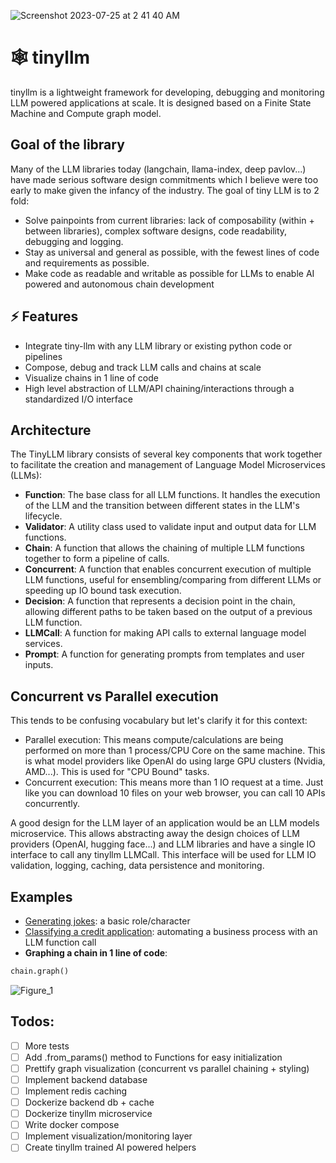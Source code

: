 ![Screenshot 2023-07-25 at 2 41 40 AM](https://github.com/zozoheir/tiny-llm/assets/42655961/73ab8f68-faaf-4bda-96cb-0703bc8a911a)

# 🕸️ tinyllm
tinyllm is a lightweight framework for developing, debugging and monitoring LLM powered applications at scale. It is designed based on a Finite State Machine and Compute graph model. 

## Goal of the library
Many of the LLM libraries today (langchain, llama-index, deep pavlov...) have made serious software design commitments which I believe were too early to make given the infancy of the industry. The goal of tiny LLM is to 2 fold:
* Solve painpoints from current libraries: lack of composability (within + between libraries), complex software designs, code readability, debugging and logging.
* Stay as universal and general as possible, with the fewest lines of code and requirements as possible.
* Make code as readable and writable as possible for LLMs to enable AI powered and autonomous chain development

## ⚡ Features
* Integrate tiny-llm with any LLM library or existing python code or pipelines
* Compose, debug and track LLM calls and chains at scale
* Visualize chains in 1 line of code
* High level abstraction of LLM/API chaining/interactions through a standardized I/O interface

## Architecture
The TinyLLM library consists of several key components that work together to facilitate the creation and management of Language Model Microservices (LLMs):
* **Function**: The base class for all LLM functions. It handles the execution of the LLM and the transition between different states in the LLM's lifecycle.
* **Validator**: A utility class used to validate input and output data for LLM functions.
* **Chain**: A function that allows the chaining of multiple LLM functions together to form a pipeline of calls.
* **Concurrent**: A function that enables concurrent execution of multiple LLM functions, useful for ensembling/comparing from different LLMs or speeding up IO bound task execution.
* **Decision**: A function that represents a decision point in the chain, allowing different paths to be taken based on the output of a previous LLM function.
* **LLMCall**: A function for making API calls to external language model services.
* **Prompt**: A function for generating prompts from templates and user inputs.


## Concurrent vs Parallel execution
This tends to be confusing vocabulary but let's clarify it for this context:
- Parallel execution: This means compute/calculations are being performed on more than 1 process/CPU Core on the same machine. This is what model providers like OpenAI do using large GPU clusters (Nvidia, AMD...). This is used for "CPU Bound" tasks.
- Concurrent execution: This means more than 1 IO request at a time. Just like you can download 10 files on your web browser, you can call 10 APIs concurrently.

A good design for the LLM layer of an application would be an LLM models microservice. This allows abstracting away the design choices of LLM providers (OpenAI, hugging face...) and LLM libraries and have a single IO interface to call any tinyllm LLMCall. This interface will be used for LLM IO validation, logging, caching, data persistence and monitoring.

## Examples
*  [Generating jokes](https://github.com/zozoheir/tiny-llm/blob/main/tinyllm/examples/credit_analysis.py): a basic role/character
*  [Classifying a credit application](https://github.com/zozoheir/tiny-llm/blob/main/tinyllm/examples/credit_analysis.py): automating a business process with an LLM function call
*  **Graphing a chain in 1 line of code**:
```python
chain.graph()
```
![Figure_1](https://github.com/zozoheir/tiny-llm/assets/42655961/c49669dd-a1b1-4a9c-ab9c-2029628a6b3c)


## Todos:
* [ ] More tests
* [ ] Add .from_params() method to Functions for easy initialization
* [ ] Prettify graph visualization (concurrent vs parallel chaining + styling)
* [ ] Implement backend database 
* [ ] Implement redis caching
* [ ] Dockerize backend db + cache
* [ ] Dockerize tinyllm microservice
* [ ] Write docker compose
* [ ] Implement visualization/monitoring layer
* [ ] Create tinyllm trained AI powered helpers
